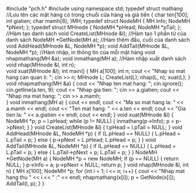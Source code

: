 #include "pch.h"
#include <iostream>
using namespace std;
typedef struct mathang                //Lưu tên các mặt hàng có trong chuỗi cửa hàng và giá tiền
{
	char ten[100];
	int giatien;
	char mamh[8];
}MH;
typedef struct NodeMH
{
	MH Info;
	NodeMH *pNext;
};
typedef struct MHnode
{
	NodeMH *pHead;
	NodeMH *pTail;
};
//Hàm tạo danh sách
void CreateList(MHnode &l);
//Hàm tạo 1 phần tử của danh sách
NodeMH *GetNode(MH a);
//Hàm thêm đầu, cuối của danh sách
void AddHead(MHnode &L, NodeMH *p);
void AddTail(MHnode &L, NodeMH *p);
//Hàm nhập, in thông tin của mỗi mặt hàng
void nhapmathang(MH &a);
void inmathang(MH a);
//Hàm nhập xuất danh sách
void nhap(MHnode &l, int n);  
void xuat(MHnode &l);
int main()
{
	MH a[100];
	int n;
	cout << "Nhap so mat hang can quan li: ";
	cin >> n;
	MHnode L;
	CreateList(L);
	nhap(L, n);
	xuat(L);
}
void nhapmathang(MH &a)
{
	cout << "Nhap ten mat hang: ";
	cin.ignore();
	cin.getline(a.ten, 9);
	cout << "Nhap gia tien: ";
	cin >> a.giatien;
	cout << "Nhap ma mat hang: ";
	cin >> a.mamh;	
}
void inmathang(MH a)
{
	cout << endl;
	cout << "Ma so mat hang la: " << a.mamh << endl;
	cout << "Ten mat hang: " << a.ten << endl;
	cout << "Gia tien la: " << a.giatien << endl;
	cout << endl;
}
void xuat(MHnode &l)
{
	NodeMH *p;
	p = l.pHead;
	while (p != NULL)
	{
		inmathang(p->Info);
		p = p->pNext;
	}
}
void CreateList(MHnode &l)
{
	l.pHead = l.pTail = NULL;
}
void AddHead(MHnode &L, NodeMH *p)
{
	if (L.pHead == NULL)
	{
		L.pHead = L.pTail = p;
	}
	else
	{
		p->pNext = L.pHead;
		L.pHead = p;
	}
}
void AddTail(MHnode &L, NodeMH *p)
{
	if (L.pHead == NULL)
	{
		L.pHead = L.pTail = p;
	}
	else
	{
		L.pTail->pNext = p;
		L.pTail = p;
	}
}
NodeMH *GetNode(MH a)
{
	NodeMH *p = new NodeMH;
	if (p == NULL)
	{
		return NULL;
	}
	p->Info = a;
	p->pNext = NULL;
	return p;
}
void nhap(MHnode &l, int n)
{
	MH x[100];
	NodeMH *p;
	for (int i = 1; i <= n; i++)
	{
		cout << "Nhap mat hang thu " << i << " :" << endl;
		nhapmathang(x[i]);
		p = GetNode(x[i]);
		AddTail(l, p);
	}
}

